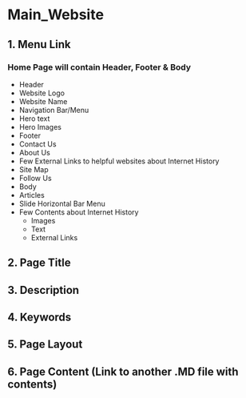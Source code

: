 # Main_Website

## 1. Menu Link

### Home Page will contain Header, Footer & Body
*	Header 
  *	Website Logo
  *	Website Name
  *	Navigation Bar/Menu
  *	Hero text
  *	Hero Images
*	Footer 
  *	Contact Us
  *	About Us
  *	Few External Links to helpful websites about Internet History
  *	Site Map
  *	Follow Us
*	Body 
  *	Articles
  *	Slide Horizontal Bar Menu
  *	Few Contents about Internet History
    *	Images
    *	Text
    *	External Links


## 2. Page Title
## 3. Description
## 4. Keywords
## 5. Page Layout
## 6. Page Content (Link to another .MD file with contents)
